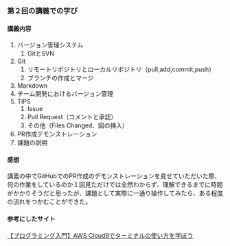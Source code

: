 ### 第２回の講義での学び
#### 講義内容
1. バージョン管理システム
    1. GitとSVN
2. Git
    1. リモートリポジトリとローカルリポジトリ（pull,add,commit,push）
    2. ブランチの作成とマージ
3. Markdown
4. チーム開発におけるバージョン管理
5. TIPS
    1. Issue
    2. Pull Request（コメントと承認）
    3. その他（Files Changed、図の挿入）
6. PR作成デモンストレーション
7. 課題の説明

#### 感想
講義の中でGitHubでのPR作成のデモンストレーションを見せていただいた際、何の作業をしているのか１回見ただけでは全然わからず、理解できるまでに時間がかかりそうだと思ったが、課題として実際に一通り操作してみたら、ある程度の流れをつかむことができた。

#### 参考にしたサイト
[【プログラミング入門】AWS Cloud9でターミナルの使い方を学ぼう](https://pikawaka.com/curriculums/programming-introduction/aws-cloud9-terminal)